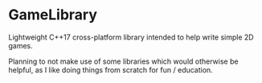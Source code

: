 # GameLibrary
Lightweight C++17 cross-platform library intended to help write simple 2D games.

Planning to not make use of some libraries which would otherwise be helpful, as I like doing things from scratch for fun / education.
